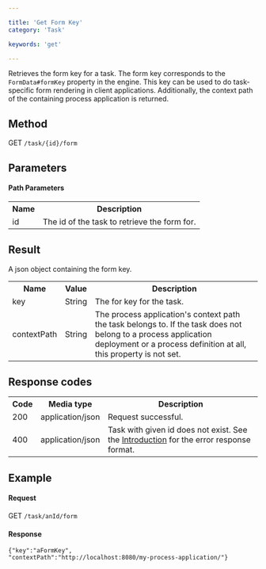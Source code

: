 ```yaml
---

title: 'Get Form Key'
category: 'Task'

keywords: 'get'

---
```



Retrieves the form key for a task. The form key corresponds to the `FormData#formKey` property in the engine.
This key can be used to do task-specific form rendering in client applications. Additionally, the context path of the containing process application is returned.


Method
------

GET `/task/{id}/form`


Parameters
---------- 

#### Path Parameters

<table class="table table-striped">
  <tr>
    <th>Name</th>
    <th>Description</th>
  </tr>
  <tr>
    <td>id</td>
    <td>The id of the task to retrieve the form for.</td>
  </tr>
</table>


Result
------

A json object containing the form key.

<table class="table table-striped">
  <tr>
    <th>Name</th>
    <th>Value</th>
    <th>Description</th>
  </tr>
  <tr>
    <td>key</td>
    <td>String</td>
    <td>The for key for the task.</td>
  </tr>
  <tr>
    <td>contextPath</td>
    <td>String</td>
    <td>The process application's context path the task belongs to. If the task does not belong to a process application deployment or a process definition at all, this property is not set.</td>
  </tr>
</table>


Response codes
--------------

<table class="table table-striped">
  <tr>
    <th>Code</th>
    <th>Media type</th>
    <th>Description</th>
  </tr>
  <tr>
    <td>200</td>
    <td>application/json</td>
    <td>Request successful.</td>
  </tr>
  <tr>
    <td>400</td>
    <td>application/json</td>
    <td>Task with given id does not exist. See the <a href="#overview-introduction">Introduction</a> for the error response format.</td>
  </tr>
</table>


Example
-------

#### Request

GET `/task/anId/form`

#### Response

    {"key":"aFormKey",
    "contextPath":"http://localhost:8080/my-process-application/"}